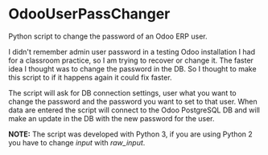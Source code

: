 # OdooUserPassChanger

Python script to change the password of an Odoo ERP user.

I didn't remember admin user password in a testing Odoo installation I had for a classroom practice, so I am trying to recover or change it. The faster idea I thought was to change the password in the DB. So I thought to make this script to if it happens again it could fix faster.

The script will ask for DB connection settings, user what you want to change the password and the password you want to set to that user. When data are entered the script will connect to the Odoo PostgreSQL DB and will make an update in the DB with the new password for the user.

**NOTE:**
The script was developed with Python 3, if you are using Python 2 you have to change *input* with *raw_input*.
